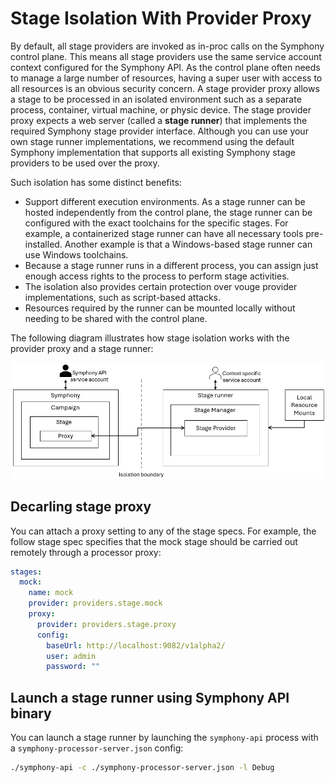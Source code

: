 # Stage Isolation With Provider Proxy

By default, all stage providers are invoked as in-proc calls on the Symphony control plane. This means all stage providers use the same service account context configured for the Symphony API. As the control plane often needs to manage a large number of resources, having a super user with access to all resources is an obvious security concern. A stage provider proxy allows a stage to be processed in an isolated environment such as a separate process, container, virtual machine, or physic device. The stage provider proxy expects a web server (called a **stage runner**) that implements the required Symphony stage provider interface. Although you can use your own stage runner implementations, we recommend using the default Symphony implementation that supports all existing Symphony stage providers to be used over the proxy. 

Such isolation has some distinct benefits:

* Support different execution environments. As a stage runner can be hosted independently from the control plane, the stage runner can be configured with the exact toolchains for the specific stages. For example, a containerized stage runner can have all necessary tools pre-installed. Another example is that a Windows-based stage runner can use Windows toolchains.
* Because a stage runner runs in a different process, you can assign just enough access rights to the process to perform stage activities. 
* The isolation also provides certain protection over vouge provider implementations, such as script-based attacks.
* Resources required by the runner can be mounted locally without needing to be shared with the control plane.

The following diagram illustrates how stage isolation works with the provider proxy and a stage runner:

![stage isolation](../images/stage-isolation.png)

## Decarling stage proxy

You can attach a proxy setting to any of the stage specs. For example, the follow stage spec specifies that the mock stage should be carried out remotely through a processor proxy:

```yaml
stages:
  mock:
    name: mock
    provider: providers.stage.mock
    proxy:
      provider: providers.stage.proxy
      config:
        baseUrl: http://localhost:9082/v1alpha2/
        user: admin
        password: ""        
```

## Launch a stage runner using Symphony API binary

You can launch a stage runner by launching the `symphony-api` process with a `symphony-processor-server.json` config:
```bash
./symphony-api -c ./symphony-processor-server.json -l Debug
```